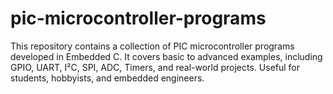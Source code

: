 # pic-microcontroller-programs
This repository contains a collection of PIC microcontroller programs developed in Embedded C. It covers basic to advanced examples, including GPIO, UART, I²C, SPI, ADC, Timers, and real-world projects. Useful for students, hobbyists, and embedded engineers.
